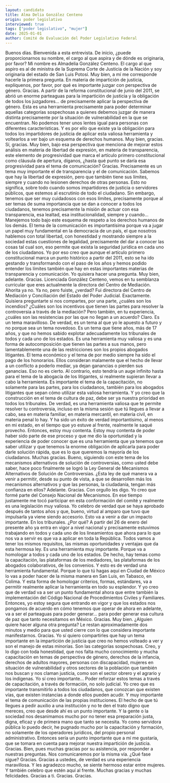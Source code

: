 ```yaml
---
layout: candidato
title: Alma Delia González Centeno
origin: poder legislativo
interviewed: true
tags: ["poder legislativo", "mujer"]
date: 2025-01-01
author: Comité de Evaluación del Poder Legislativo Federal
---
```


Buenos días. Bienvenida a esta entrevista. De inicio, ¿puede proporcionarnos su nombre, el cargo al que aspira y de dónde es originaria, por favor?  Mi nombre es Almadelia González Centeno. El cargo al que aspiro es al de ministra de la Suprema Corte de Justicia de la Nación y soy originaria del estado de San Luis Potosí.  Muy bien, a mí me corresponde hacerle la primera pregunta. En materia de impartición de justicia, explíquenos, por favor, por qué es importante juzgar con perspectiva de género.  Gracias. A partir de la reforma constitucional de junio del 2011, se abrió un enorme parteaguas para la impartición de justicia  y la obligación de todos los juzgadores…  de precisamente aplicar la perspectiva de género. Esta es una herramienta precisamente para poder determinar aquellas categorías sospechosas  a quienes debemos juzgar de manera distinta precisamente por la situación de vulnerabilidad en la que se encuentran.  No podemos tener unos lentes igual para personas con diferentes características.  Y es por ello que existe ya la obligación para todos los impartidores de justicia de aplicar esta valiosa herramienta y voltearlos a ver bajo un esquema de derechos humanos.  Muy bien, gracias.  Sí, gracias. Muy bien, bajo esa perspectiva que menciona de mejorar estos análisis en materia de libertad de expresión, en materia de transparencia,  este elemento de progresividad que marca el artículo primero constitucional como cláusula de apertura,  díganos, ¿hasta qué punto se daría esa progresividad para el tema de comunicación?  Gracias. Precisamente es un tema muy importante el de transparencia y el de comunicación.  Sabemos que hay la libertad de expresión, pero que también tiene sus límites, siempre y cuando no lesionen derechos de otras personas.  Esto no significa, sobre todo cuando somos impartidores de justicia o servidores públicos, que estemos al escrutinio de todo el ciudadano.  Sin embargo, tenemos que ser muy cuidadosos con esos límites, precisamente porque al ser temas de suma importancia que se dan a conocer a todos los ciudadanos,  tenemos precisamente la misión de actuar con esa transparencia, esa lealtad, esa institucionalidad,  siempre y cuando…  Manejemos todo bajo este esquema de respeto a los derechos humanos de los demás.  El tema de la comunicación es importantísima porque va a jugar un papel muy fundamental en la democracia de un país,  el que nosotros hablemos con total libertad, con honestidad y mostrando siempre a la sociedad estas cuestiones de legalidad,  precisamente del dar a conocer las cosas tal cual son, eso permite que exista la seguridad jurídica en cada uno de los ciudadanos.  Yo por eso creo que aunque el artículo primero constitucional marca un punto histórico a partir del 2011,  esto se ha ido gestando y transformando con el paso de los años y hemos podido entender los límites también que hay en estas importantes materias de transparencia y comunicación.  Yo quisiera hacer una pregunta.  Muy bien, adelante.  Gracias. Licenciada González Centeno, vemos en tu semblanza curricular que eres actualmente la directora del Centro de Mediación.  Ahorita ya no.  Ya no, pero fuiste, ¿verdad?  Fui directora del Centro de Mediación y Conciliación del Estado del Poder Judicial.  Exactamente. Quisiera preguntarte si nos compartes, por una parte, ¿cuáles son los incendios?  ¿Cuáles son los incentivos que tienen las partes para resolver la controversia a través de la mediación?  Pero también, en tu experiencia, ¿cuáles son las resistencias por las que no llegan a un acuerdo?  Claro. Es un tema maravilloso. De verdad, es un tema al que yo le apuesto a futuro y no porque sea un tema novedoso.  Es un tema que tiene años, más de 17 años, y que no hemos sabido explotar adecuadamente los tribunales de todos y cada uno de los estados.  Es una herramienta muy valiosa y es una forma de autocomposición que tienen las partes a sus manos,  pero lamentablemente una de las restricciones son los propios abogados litigantes.  El tema económico y el tema de por medio siempre ha sido el pago de los honorarios.  Ellos consideran malamente que el hecho de llevar a un conflicto a poderlo mediar,  ya dejan ganancias o pierden sus ganancias. Eso no es cierto.  Al contrario, esto tendría un auge infinito hasta para el tema de la abogacía de los litigantes,  si realmente supieran llevar a cabo la herramienta.  Es importante el tema de la capacitación, no solamente para las partes, para los ciudadanos,  también para los abogados litigantes que sepan cómo utilizar esta valiosa herramienta.  Y yo creo que la construcción en el tema de cultura de paz,  debe ser ya nuestra prioridad en todos los tribunales.  De verdad, es una herramienta valiosa que te permite resolver tu controversia,  incluso en la misma sesión que tú llegues a llevar a cabo,  sea en materia familiar, en materia mercantil, en materia civil, en materia penal lo hay.  Y ha sido un éxito de verdad importantísimo, al menos en mi estado,  en el tiempo que yo estuve al frente, realmente le saqué provecho.  Entonces, estoy muy contenta.  Estoy muy contenta de poder haber sido parte de ese proceso  y que me dio la oportunidad y la experiencia de poder conocer  que es una herramienta que ya tenemos que saber utilizar  y que tenemos la enorme obligación de aplicarla  para poder darle solución rápida, que es lo que queremos la mayoría de los ciudadanos.  Muchas gracias.  Bueno, siguiendo con este tema de los mecanismos alternativos de solución de controversias,  como usted debe saber, hace poco finalmente se logró la Ley General  de Mecanismos Alternativos de Solución de Controversias.  ¿Esta ley de qué manera va a venir a permitir, desde su punto de vista,  a que se desarrollen más los mecanismos alternativos  y que las personas, la ciudadanía, tengan más confianza en ellos?  Adelante.  Gracias.  Con orgullo les digo.  Yo creo que formé parte del Consejo Nacional de Mecanismos.  En ese tiempo justamente me tocó participar en esta conformación del comité  y realmente es una legislación muy valiosa.  Yo celebro de verdad que se haya aprobado después de tantos años  y que, bueno, virtud al amparo que tuvo que impulsarla ya viene siendo accesorio.  Esto va a venir a dar un impacto importante.  En los tribunales.  ¿Por qué?  A partir del 26 de enero del presente año ya entra en vigor a nivel nacional  y precisamente estuvimos trabajando en todos y cada uno de los lineamientos  que ahora para lo que nos va a servir es que va a aplicar en toda la República.  Todos vamos a tener los mismos requisitos,  las mismas oportunidades y ventajas que da esta hermosa ley.  Es una herramienta muy importante.  Porque va a homologar a todos y cada uno de los estados.  De hecho, hay temas como la capacitación, las plataformas de los mediadores,  las plataformas de los abogados colaborativos, de los convenios.  Y esto es de verdad una herramienta fundamental.  Porque lo que tú hagas aquí en Ciudad de México lo vas a poder hacer de la misma manera  en San Luis, en Tabasco, en Colima.  Y esta forma de homologar criterios, formas, estándares,  va a permitir realmente aplicar la herramienta en todo su esplendor.  Y yo creo que de verdad va a ser un punto fundamental ahora que entre también  la implementación del Código Nacional de Procedimientos Civiles y Familiares.  Entonces, yo estoy segura que entrando en vigor y que los estados nos pongamos  de acuerdo en cómo tenemos que operar de ahora en adelante, va a ser el parteaguas  para poder generar…  para poder generar esa cultura de paz que tanto necesitamos en México.  Gracias.  Muy bien.  ¿Alguien quiere hacer alguna otra pregunta?  Le restan aproximadamente dos minutos y medio para que usted cierre con lo que considera  importante manifestarnos.  Gracias.  Yo sí quiero compartirles que hay un tema importante en la impartición de justicia  que creo no hemos volteado a ver y son el manejo de estas minorías.  Son las categorías sospechosas.  Creo, y lo digo con toda honestidad, que nos falta mucho conocimiento y mucha capacitación  en temas de perspectiva de género, derechos de la infancia, derechos de adultos mayores,  personas con discapacidad, mujeres en situación de vulnerabilidad y otros sectores de la población  que también nos buscan y nos claman justicia, como son el sector obrero y el agrario y los indígenas.  Yo sí creo importante…  Poder reforzar estos temas a través de capacitación, a través de formación, no solo judicial.  Yo creo que es importante transmitirlo a todos los ciudadanos, que conozcan que existen vías,  que existen instancias a donde ellos pueden acudir.  Y muy importante el tema de comunicación de las propias instituciones.  El hecho de que tú llegues a pedir auxilio a una institución y no te den el trato digno que mereces,  creo que desde ahí es un punto importante.  Y la gente o la sociedad nos desanimamos mucho por no tener esa preparación justa, digna, eficaz  y de primera mano que tanto se necesita.  Yo como servidora pública lo puedo decir, he pugnado mucho por la capacitación y formación,  no solamente de los operadores jurídicos, del propio personal administrativo.  Entonces sería un punto importante que a mí me gustaría,  que se tomara en cuenta para mejorar nuestra impartición de justicia.  Gracias.  Bien, pues muchas gracias por su asistencia, por responder a nuestras preguntas.  Nos comunicaremos por la misma vía.  ¿Qué fase sigue?  Gracias.  Gracias a ustedes, de verdad es una experiencia maravillosa.  Y les agradezco mucho, se siente hermoso estar entre mujeres.  Y también celebro que estén aquí al frente.  Muchas gracias y muchas felicidades.  Gracias a ti.  Gracias.  Gracias.

